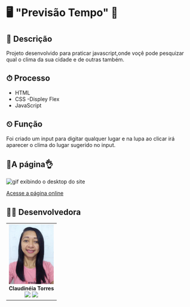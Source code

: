 # 🖥 "Previsão Tempo" 🚀
## 📑 Descrição
Projeto desenvolvido para praticar javascript,onde voçê pode pesquizar qual o clima da sua cidade e de outras também.
## ⏱ Processo
- HTML
-  CSS 
-Displey Flex
- JavaScript
## ⏲ Função
Foi criado um input para digitar qualquer lugar e na lupa ao clicar irá aparecer o clima do lugar sugerido no input.

## 🚀A página👌
<img src="" alt="gif exibindo o desktop do site">

<a href="" target= "-blank">Acesse a página online</a>

## 🧞‍♀️ Desenvolvedora

<table align="center">
  <tr>
    <td align="center">
      <div>
        <img src="./img/Clau-img.jpg" width="120px;" alt="Claudineia do github"/><br>
          <b> Claudinéia Torres </b><br>
            <a href="https://www.linkedin.com/in/claudineia-torres-00456b239/" alt="Linkedin"><img src="https://img.shields.io/badge/LinkedIn-0077B5?style=for-the-badge&logo=linkedin&logoColor=white"/ height="20"></a>
            <a href="https://github.com/Clau4705" alt="github"><img src="https://img.shields.io/badge/GitHub-100000?style=for-the-badge&logo=github&logoColor=white" height="20"></a>
      </div>
    </td>

  </tr>
</table>